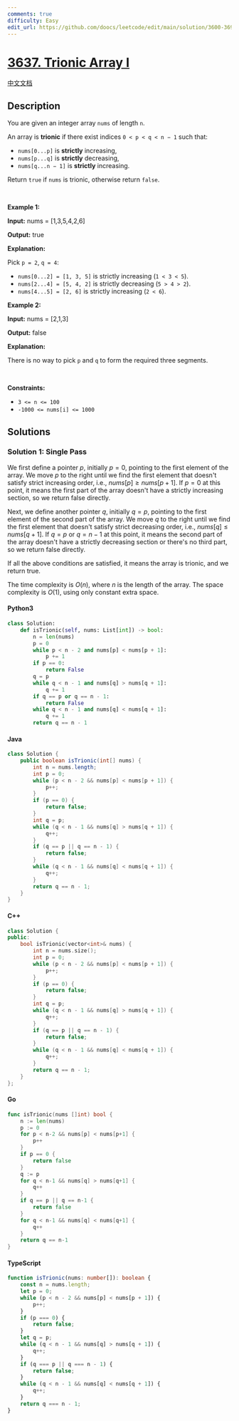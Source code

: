 ```yaml
---
comments: true
difficulty: Easy
edit_url: https://github.com/doocs/leetcode/edit/main/solution/3600-3699/3637.Trionic%20Array%20I/README_EN.md
---
```


<!-- problem:start -->

# [3637. Trionic Array I](https://leetcode.com/problems/trionic-array-i)

[中文文档](/solution/3600-3699/3637.Trionic%20Array%20I/README.md)

## Description

<!-- description:start -->

<p data-end="128" data-start="0">You are given an integer array <code data-end="37" data-start="31">nums</code> of length <code data-end="51" data-start="48">n</code>.</p>

<p data-end="128" data-start="0">An array is <strong data-end="76" data-start="65">trionic</strong> if there exist indices <code data-end="117" data-start="100">0 &lt; p &lt; q &lt; n &minus; 1</code> such that:</p>

<ul>
	<li data-end="170" data-start="132"><code data-end="144" data-start="132">nums[0...p]</code> is <strong>strictly</strong> increasing,</li>
	<li data-end="211" data-start="173"><code data-end="185" data-start="173">nums[p...q]</code> is <strong>strictly</strong> decreasing,</li>
	<li data-end="252" data-start="214"><code data-end="228" data-start="214">nums[q...n &minus; 1]</code> is <strong>strictly</strong> increasing.</li>
</ul>

<p data-end="315" data-is-last-node="" data-is-only-node="" data-start="254">Return <code data-end="267" data-start="261">true</code> if <code data-end="277" data-start="271">nums</code> is trionic, otherwise return <code data-end="314" data-start="307">false</code>.</p>

<p>&nbsp;</p>
<p><strong class="example">Example 1:</strong></p>

<div class="example-block">
<p><strong>Input:</strong> <span class="example-io">nums = [1,3,5,4,2,6]</span></p>

<p><strong>Output:</strong> <span class="example-io">true</span></p>

<p><strong>Explanation:</strong></p>

<p>Pick <code data-end="91" data-start="84">p = 2</code>, <code data-end="100" data-start="93">q = 4</code>:</p>

<ul>
	<li><code data-end="130" data-start="108">nums[0...2] = [1, 3, 5]</code> is strictly increasing (<code data-end="166" data-start="155">1 &lt; 3 &lt; 5</code>).</li>
	<li><code data-end="197" data-start="175">nums[2...4] = [5, 4, 2]</code> is strictly decreasing (<code data-end="233" data-start="222">5 &gt; 4 &gt; 2</code>).</li>
	<li><code data-end="262" data-start="242">nums[4...5] = [2, 6]</code> is strictly increasing (<code data-end="294" data-start="287">2 &lt; 6</code>).</li>
</ul>
</div>

<p><strong class="example">Example 2:</strong></p>

<div class="example-block">
<p><strong>Input:</strong> <span class="example-io">nums = [2,1,3]</span></p>

<p><strong>Output:</strong> <span class="example-io">false</span></p>

<p><strong>Explanation:</strong></p>

<p>There is no way to pick <code>p</code> and <code>q</code> to form the required three segments.</p>
</div>

<p>&nbsp;</p>
<p><strong>Constraints:</strong></p>

<ul>
	<li data-end="41" data-start="26"><code data-end="39" data-start="26">3 &lt;= n &lt;= 100</code></li>
	<li data-end="70" data-start="44"><code data-end="70" data-start="44">-1000 &lt;= nums[i] &lt;= 1000</code></li>
</ul>

<!-- description:end -->

## Solutions

<!-- solution:start -->

### Solution 1: Single Pass

We first define a pointer $p$, initially $p = 0$, pointing to the first element of the array. We move $p$ to the right until we find the first element that doesn't satisfy strict increasing order, i.e., $nums[p] \geq nums[p + 1]$. If $p = 0$ at this point, it means the first part of the array doesn't have a strictly increasing section, so we return $\text{false}$ directly.

Next, we define another pointer $q$, initially $q = p$, pointing to the first element of the second part of the array. We move $q$ to the right until we find the first element that doesn't satisfy strict decreasing order, i.e., $nums[q] \leq nums[q + 1]$. If $q = p$ or $q = n - 1$ at this point, it means the second part of the array doesn't have a strictly decreasing section or there's no third part, so we return $\text{false}$ directly.

If all the above conditions are satisfied, it means the array is trionic, and we return $\text{true}$.

The time complexity is $O(n)$, where $n$ is the length of the array. The space complexity is $O(1)$, using only constant extra space.

<!-- tabs:start -->

#### Python3

```python
class Solution:
    def isTrionic(self, nums: List[int]) -> bool:
        n = len(nums)
        p = 0
        while p < n - 2 and nums[p] < nums[p + 1]:
            p += 1
        if p == 0:
            return False
        q = p
        while q < n - 1 and nums[q] > nums[q + 1]:
            q += 1
        if q == p or q == n - 1:
            return False
        while q < n - 1 and nums[q] < nums[q + 1]:
            q += 1
        return q == n - 1
```

#### Java

```java
class Solution {
    public boolean isTrionic(int[] nums) {
        int n = nums.length;
        int p = 0;
        while (p < n - 2 && nums[p] < nums[p + 1]) {
            p++;
        }
        if (p == 0) {
            return false;
        }
        int q = p;
        while (q < n - 1 && nums[q] > nums[q + 1]) {
            q++;
        }
        if (q == p || q == n - 1) {
            return false;
        }
        while (q < n - 1 && nums[q] < nums[q + 1]) {
            q++;
        }
        return q == n - 1;
    }
}
```

#### C++

```cpp
class Solution {
public:
    bool isTrionic(vector<int>& nums) {
        int n = nums.size();
        int p = 0;
        while (p < n - 2 && nums[p] < nums[p + 1]) {
            p++;
        }
        if (p == 0) {
            return false;
        }
        int q = p;
        while (q < n - 1 && nums[q] > nums[q + 1]) {
            q++;
        }
        if (q == p || q == n - 1) {
            return false;
        }
        while (q < n - 1 && nums[q] < nums[q + 1]) {
            q++;
        }
        return q == n - 1;
    }
};
```

#### Go

```go
func isTrionic(nums []int) bool {
	n := len(nums)
	p := 0
	for p < n-2 && nums[p] < nums[p+1] {
		p++
	}
	if p == 0 {
		return false
	}
	q := p
	for q < n-1 && nums[q] > nums[q+1] {
		q++
	}
	if q == p || q == n-1 {
		return false
	}
	for q < n-1 && nums[q] < nums[q+1] {
		q++
	}
	return q == n-1
}
```

#### TypeScript

```ts
function isTrionic(nums: number[]): boolean {
    const n = nums.length;
    let p = 0;
    while (p < n - 2 && nums[p] < nums[p + 1]) {
        p++;
    }
    if (p === 0) {
        return false;
    }
    let q = p;
    while (q < n - 1 && nums[q] > nums[q + 1]) {
        q++;
    }
    if (q === p || q === n - 1) {
        return false;
    }
    while (q < n - 1 && nums[q] < nums[q + 1]) {
        q++;
    }
    return q === n - 1;
}
```

<!-- tabs:end -->

<!-- solution:end -->

<!-- problem:end -->
